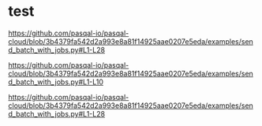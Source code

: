 # test


https://github.com/pasqal-io/pasqal-cloud/blob/3b4379fa542d2a993e8a81f14925aae0207e5eda/examples/send_batch_with_jobs.py#L1-L28

https://github.com/pasqal-io/pasqal-cloud/blob/3b4379fa542d2a993e8a81f14925aae0207e5eda/examples/send_batch_with_jobs.py#L1-L10

https://github.com/pasqal-io/pasqal-cloud/blob/3b4379fa542d2a993e8a81f14925aae0207e5eda/examples/send_batch_with_jobs.py#L1-L28
